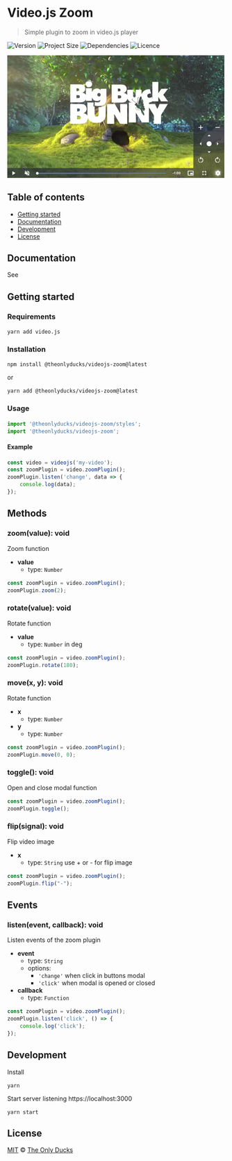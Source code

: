 # Video.js Zoom

> Simple plugin to zoom in video.js player

![Version](https://img.shields.io/github/package-json/v/theonlyducks/videojs-zoom)
![Project Size](https://img.shields.io/bundlephobia/min/@theonlyducks/videojs-zoom@latest)
![Dependencies](https://img.shields.io/github/languages/top/theonlyducks/videojs-zoom)
![Licence](https://img.shields.io/github/license/theonlyducks/videojs-zoom)

<img src="./preview.png" width="500" height="auto">

## Table of contents

- [Getting started](#getting-started)
- [Documentation](#documentation)
- [Development](#development)
- [License](#license)

## Documentation

See

## Getting started

### Requirements

```shell
yarn add video.js
```

### Installation

```shell
npm install @theonlyducks/videojs-zoom@latest
```
or
```shell
yarn add @theonlyducks/videojs-zoom@latest
```

### Usage

```js
import '@theonlyducks/videojs-zoom/styles';
import '@theonlyducks/videojs-zoom';
```

#### Example

```js
const video = videojs('my-video');
const zoomPlugin = video.zoomPlugin();
zoomPlugin.listen('change', data => {
	console.log(data);
});
```

## Methods

### zoom(value): void

Zoom function

- **value**
	- type: `Number`
	
```js
const zoomPlugin = video.zoomPlugin();
zoomPlugin.zoom(2);
```

### rotate(value): void

Rotate function

- **value**
	- type: `Number` in deg

```js
const zoomPlugin = video.zoomPlugin();
zoomPlugin.rotate(180);
```

### move(x, y): void

Rotate function

- **x**
	- type: `Number`
- **y**
	- type: `Number`	

```js
const zoomPlugin = video.zoomPlugin();
zoomPlugin.move(0, 0);
```

### toggle(): void

Open and close modal function

```js
const zoomPlugin = video.zoomPlugin();
zoomPlugin.toggle();
```

### flip(signal): void

Flip video image

- **x**
	- type: `String` use + or - for flip image

```js
const zoomPlugin = video.zoomPlugin();
zoomPlugin.flip("-");
```

## Events

### listen(event, callback): void

Listen events of the zoom plugin

- **event**
	- type: `String`
	- options: 
	  - `'change'` when click in buttons modal
	  - `'click'` when modal is opened or closed
- **callback**
	- type: `Function`

```js
const zoomPlugin = video.zoomPlugin();
zoomPlugin.listen('click', () => {
    console.log('click');
});
```

## Development

Install

```shell
yarn
```

Start server listening https://localhost:3000

```shell
yarn start
```

## License

[MIT](https://opensource.org/licenses/MIT) © [The Only Ducks](https://github.com/theonlyducks)
